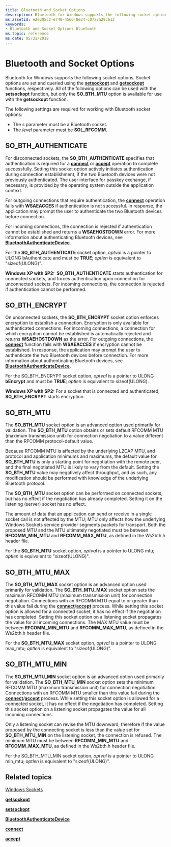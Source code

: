 ```yaml
---
title: Bluetooth and Socket Options
description: Bluetooth for Windows supports the following socket options.
ms.assetid: e2e305c2-e749-4566-8e24-c07a7a29c612
keywords:
- Bluetooth and Socket Options Bluetooth
ms.topic: reference
ms.date: 05/31/2018
---
```


# Bluetooth and Socket Options

Bluetooth for Windows supports the following socket options. Socket options are set and queried using the [**setsockopt**](/windows/desktop/api/winsock/nf-winsock-setsockopt) and [**getsockopt**](/windows/desktop/api/winsock/nf-winsock-getsockopt) functions, respectively. All of the following options can be used with the **setsockopt** function, but only the **SO\_BTH\_MTU** option is available for use with the **getsockopt** function.

The following settings are required for working with Bluetooth socket options:

-   The *s* parameter must be a Bluetooth socket.
-   The *level* parameter must be **SOL\_RFCOMM**.

## SO\_BTH\_AUTHENTICATE

For disconnected sockets, the **SO\_BTH\_AUTHENTICATE** specifies that authentication is required for a [**connect**](/windows/desktop/api/winsock2/nf-winsock2-connect) or [**accept**](/windows/desktop/api/winsock2/nf-winsock2-accept) operation to complete successfully. Setting this socket option actively initiates authentication during connection establishment, if the two Bluetooth devices were not previously authenticated. The user interface for passkey exchange, if necessary, is provided by the operating system outside the application context.

For outgoing connections that require authentication, the [**connect**](/windows/desktop/api/winsock2/nf-winsock2-connect) operation fails with **WSAEACCES** if authentication is not successful. In response, the application may prompt the user to authenticate the two Bluetooth devices before connection.

For incoming connections, the connection is rejected if authentication cannot be established and returns a **WSAEHOSTDOWN** error. For more information about authenticating Bluetooth devices, see [**BluetoothAuthenticateDevice**](/windows/desktop/api/BluetoothAPIs/nf-bluetoothapis-bluetoothauthenticatedevice).

For the **SO\_BTH\_AUTHENTICATE** socket option, *optval* is a pointer to ULONG bAuthenticate and must be **TRUE**; *optlen* is equivalent to "sizeof(ULONG)".

**Windows XP with SP2:  SO\_BTH\_AUTHENTICATE** starts authentication for connected sockets, and forces authentication upon connection for unconnected sockets. For incoming connections, the connection is rejected if authentication cannot be performed.

## SO\_BTH\_ENCRYPT

On unconnected sockets, the **SO\_BTH\_ENCRYPT** socket option enforces encryption to establish a connection. Encryption is only available for authenticated connections. For incoming connections, a connection for which encryption cannot be established is automatically rejected and returns **WSAEHOSTDOWN** as the error. For outgoing connections, the [**connect**](/windows/desktop/api/winsock2/nf-winsock2-connect) function fails with **WSAEACCES** if encryption cannot be established. In response, the application may prompt the user to authenticate the two Bluetooth devices before connection. For more information about authenticating Bluetooth devices, see [**BluetoothAuthenticateDevice**](/windows/desktop/api/BluetoothAPIs/nf-bluetoothapis-bluetoothauthenticatedevice).

For the SO\_BTH\_ENCRYPT socket option, *optval* is a pointer to ULONG **bEncrypt** and must be **TRUE**; *optlen* is equivalent to sizeof(ULONG).

**Windows XP with SP2:** For a socket that is connected and authenticated, **SO\_BTH\_ENCRYPT** starts encryption.

## SO\_BTH\_MTU

The **SO\_BTH\_MTU** socket option is an advanced option used primarily for validation. The **SO\_BTH\_MTU** option obtains or sets default RFCOMM MTU (maximum transmission unit) for connection negotiation to a value different than the RFCOMM protocol-default value.

Because RFCOMM MTU is affected by the underlying L2CAP MTU, and protocol and application minimums and maximums, the default value for **SO\_BTH\_MTU** is only a starting point for negotiation with the remote peer, and the final negotiated MTU is likely to vary from the default. Setting the **SO\_BTH\_MTU** value may negatively affect throughput, and as such, any modification should be performed with knowledge of the underlying Bluetooth protocol.

The **SO\_BTH\_MTU** socket option can be performed on connected sockets, but has no effect if the negotiation has already completed. Setting it on the listening (server) socket has no effect.

The amount of data that an application can send or receive in a single socket call is not affected by the MTU; MTU only affects how the underlying Windows Sockets service provider segments packets for transport. Both the proposed MTU and the MTU ultimately negotiated must be between **RFCOMM\_MIN\_MTU** and **RFCOMM\_MAX\_MTU**, as defined in the Ws2bth.h header file.

For the **SO\_BTH\_MTU** socket option, *optval* is a pointer to ULONG mtu; *optlen* is equivalent to "sizeof(ULONG)".

## SO\_BTH\_MTU\_MAX

The **SO\_BTH\_MTU\_MAX** socket option is an advanced option used primarily for validation. The **SO\_BTH\_MTU\_MAX** socket option sets the maximum RFCOMM MTU (maximum transmission unit) for connection negotiation. Connections with an RFCOMM MTU equal to or greater than this value fail during the [**connect**](/windows/desktop/api/winsock2/nf-winsock2-connect)/[**accept**](/windows/desktop/api/winsock2/nf-winsock2-accept) process. While setting this socket option is allowed for a connected socket, it has no effect if the negotiation has completed. Setting this socket option on a listening socket propagates the value for all incoming connections. The MAX MTU value must be between **RFCOMM\_MIN\_MTU** and **RFCOMM\_MAX\_MTU**, as defined in the Ws2bth.h header file.

For the **SO\_BTH\_MTU\_MAX** socket option, *optval* is a pointer to ULONG max\_mtu; *optlen* is equivalent to "sizeof(ULONG)".

## SO\_BTH\_MTU\_MIN

The **SO\_BTH\_MTU\_MIN** socket option is an advanced option used primarily for validation. The **SO\_BTH\_MTU\_MIN** socket option sets the minimum RFCOMM MTU (maximum transmission unit) for connection negotiation. Connections with an RFCOMM MTU smaller than this value fail during the [**connect**](/windows/desktop/api/winsock2/nf-winsock2-connect)/[**accept**](/windows/desktop/api/winsock2/nf-winsock2-accept) process. While setting this socket option is allowed for a connected socket, it has no effect if the negotiation has completed. Setting this socket option on a listening socket propagates the value for all incoming connections.

Only a listening socket can revise the MTU downward, therefore if the value proposed by the connecting socket is less than the value set for **SO\_BTH\_MTU\_MIN** on the listening socket, the connection is refused. The minimum MTU must be between **RFCOMM\_MIN\_MTU** and **RFCOMM\_MAX\_MTU**, as defined in the Ws2bth.h header file.

For the SO\_BTH\_MTU\_MIN socket option, *optval* is a pointer to ULONG min\_mtu; *optlen* is equivalent to "sizeof(ULONG)".

## Related topics

<dl> <dt>

[Windows Sockets](/windows/desktop/WinSock/windows-sockets-start-page-2)
</dt> <dt>

[**getsockopt**](/windows/desktop/api/winsock/nf-winsock-getsockopt)
</dt> <dt>

[**setsockopt**](/windows/desktop/api/winsock/nf-winsock-setsockopt)
</dt> <dt>

[**BluetoothAuthenticateDevice**](/windows/desktop/api/BluetoothAPIs/nf-bluetoothapis-bluetoothauthenticatedevice)
</dt> <dt>

[**connect**](/windows/desktop/api/winsock2/nf-winsock2-connect)
</dt> <dt>

[**accept**](/windows/desktop/api/winsock2/nf-winsock2-accept)
</dt> </dl>

 

 
